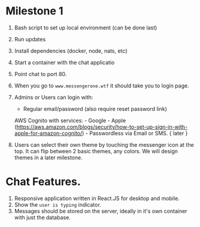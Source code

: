 

# Milestone 1

1. Bash script to set up local environment (can be done last)
2. Run updates
3. Install dependencies (docker, node, nats, etc)
4. Start a container with the chat applicatio
5. Point chat to port 80.

6. When you go to `www.messengerone.wtf` it should take you to login page.
7. Admins or Users can login with:

   - Regular email/password (also require reset password link)

   AWS Cognito with services: - Google - Apple (https://aws.amazon.com/blogs/security/how-to-set-up-sign-in-with-apple-for-amazon-cognito/) - Passwordless via Email or SMS. { later }

8. Users can select their own theme by touching the messenger icon at the top. It can flip between 2 basic themes, any colors. We will design themes in a later milestone.

# Chat Features.

1. Responsive application written in React.JS for desktop and mobile.
2. Show the `user is typing` indicator.
3. Messages should be stored on the server, ideally in it's own container with just the database.

